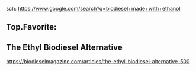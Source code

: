 sch: https://www.google.com/search?q=biodiesel+made+with+ethanol

## Top.Favorite:
## The Ethyl Biodiesel Alternative
https://biodieselmagazine.com/articles/the-ethyl-biodiesel-alternative-500
